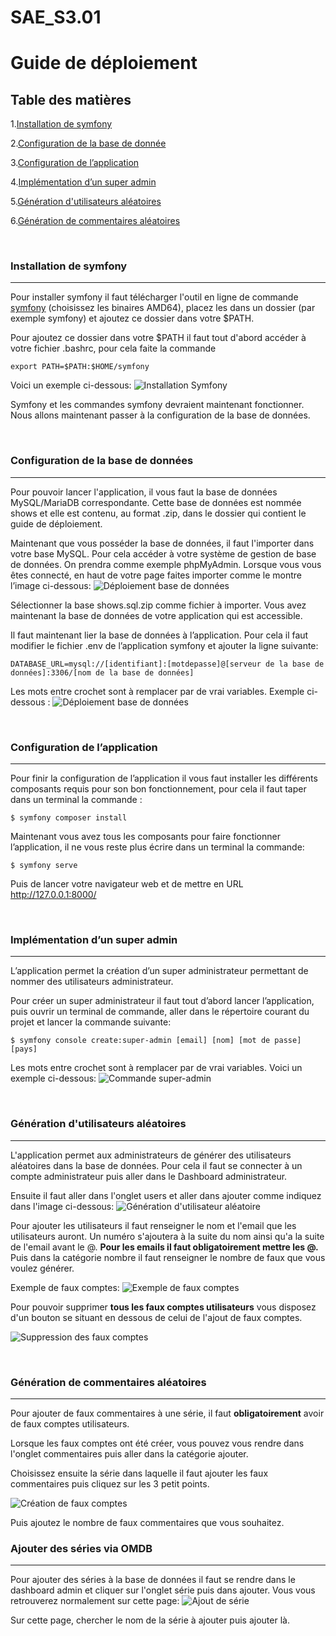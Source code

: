 # SAE_S3.01

# Guide de déploiement


## Table des matières
1.[Installation de symfony](#installation-de-symfony)

2.[Configuration de la base de donnée](#configuration-BD)

3.[Configuration de l’application](#configuration-de-lapplication)

4.[Implémentation d’un super admin](#implem-super-admin)

5.[Génération d'utilisateurs aléatoires](#generation-Utilisateur-Alea)

6.[Génération de commentaires aléatoires](#generation-Commentaires-Alea)

&nbsp;

### Installation de symfony <a id="installation-de-symfony"></a>

***
Pour installer symfony il faut télécharger l'outil en ligne de commande [symfony](https://symfony.com/download) (choisissez les binaires AMD64), placez les dans un dossier (par exemple symfony) et ajoutez ce dossier dans votre $PATH.

Pour ajoutez ce dossier dans votre $PATH il faut tout d'abord accéder à votre fichier .bashrc, pour cela faite la commande 

```
export PATH=$PATH:$HOME/symfony
```
Voici un exemple ci-dessous:
![](img/InstallationSymfony.png "Installation Symfony")

Symfony et les commandes symfony devraient maintenant fonctionner.
Nous allons maintenant passer à la configuration de la base de données.

&nbsp;

### Configuration de la base de données <a id="configuration-BD"></a> 

***
Pour pouvoir lancer l'application, il vous faut la base de données MySQL/MariaDB correspondante.
Cette base de données est nommée shows et elle est contenu, au format .zip, dans le dossier qui contient le guide de déploiement.

Maintenant que vous posséder la base de données, il faut l'importer dans votre base MySQL. Pour cela accéder à votre système de gestion de base de données. On prendra comme exemple phpMyAdmin.
Lorsque vous vous êtes connecté, en haut de votre page faites importer comme le montre l’image ci-dessous:
![](img/base_de_donnees.png "Déploiement base de données")

Sélectionner la base shows.sql.zip comme fichier à importer.
Vous avez maintenant la base de données de votre application qui est accessible.

Il faut maintenant lier la base de données à l’application.
Pour cela il faut modifier le fichier .env de l’application symfony et ajouter la ligne suivante:
```
DATABASE_URL=mysql://[identifiant]:[motdepasse]@[serveur de la base de données]:3306/[nom de la base de données]
```
Les mots entre crochet sont à remplacer par de vrai variables.
Exemple ci-dessous :
![](img/configEnv.png "Déploiement base de données")

&nbsp;

### Configuration de l’application <a id="configuration-de-lapplication"></a> 
***
Pour finir la configuration de l’application il vous faut installer les différents composants requis pour son bon fonctionnement, pour cela il faut taper dans un terminal la commande :
```
$ symfony composer install
```
Maintenant vous avez tous les composants pour faire fonctionner l’application, il ne vous reste plus écrire dans un terminal la commande:
```
$ symfony serve
```
Puis de lancer votre navigateur web et de mettre en URL http://127.0.0.1:8000/

&nbsp;

### Implémentation d’un super admin <a id="implem-super-admin"></a> 
***
L’application permet la création d’un super administrateur permettant de nommer des utilisateurs administrateur.

Pour créer un super administrateur il faut tout d’abord lancer l’application, puis ouvrir un terminal de commande, aller dans le répertoire courant du projet et lancer la commande suivante:
```
$ symfony console create:super-admin [email] [nom] [mot de passe] [pays] 
```
Les mots entre crochet sont à remplacer par de vrai variables.
Voici un exemple ci-dessous:
![](img/commandeSuperAdmin.png "Commande super-admin")

&nbsp;

### Génération d'utilisateurs aléatoires <a id="generation-Utilisateur-Alea"></a> 
***

L'application permet aux administrateurs de générer des utilisateurs aléatoires dans la base de données.
Pour cela il faut se connecter à un compte administrateur puis aller dans le Dashboard administrateur.

Ensuite il faut aller dans l'onglet users et aller dans ajouter comme indiquez dans l'image ci-dessous:
![](img/GenerationUtilisateurAleatoire.png "Génération d'utilisateur aléatoire")

Pour ajouter les utilisateurs il faut renseigner le nom et l'email que les utilisateurs auront. Un numéro s'ajoutera à la suite du nom ainsi qu'a la suite de l'email avant le @.
**Pour les emails il faut obligatoirement mettre les @.**
Puis dans la catégorie nombre il faut renseigner le nombre de faux que vous voulez générer.

Exemple de faux comptes:
![](img/ExempleFauxCompte.png "Exemple de faux comptes")

Pour pouvoir supprimer **tous les faux comptes utilisateurs** vous disposez d'un bouton se situant en dessous de celui de l'ajout de faux comptes.

![](img/SupprimerFauxComptes.png "Suppression des faux comptes")

&nbsp;

### Génération de commentaires aléatoires <a id="generation-Commentaires-Alea"></a> 
***
Pour ajouter de faux commentaires à une série, il faut **obligatoirement** avoir de faux comptes utilisateurs.

Lorsque les faux comptes ont été créer, vous pouvez vous rendre dans l'onglet commentaires puis aller dans la catégorie ajouter.

Choisissez ensuite la série dans laquelle il faut ajouter les faux commentaires puis cliquez sur les 3 petit points.

![](img/CreationFauxCommentaire.png "Création de faux comptes")

Puis ajoutez le nombre de faux commentaires que vous souhaitez.

### Ajouter des séries via OMDB <a id="ajout_series_omdb"></a> 
***
Pour ajouter des séries à la base de données il faut se rendre dans le dashboard admin et cliquer sur l'onglet série puis dans ajouter.
Vous vous retrouverez normalement sur cette page:
![](img/ImageAjoutSerie.png "Ajout de série")

Sur cette page, chercher le nom de la série à ajouter puis ajouter là.
